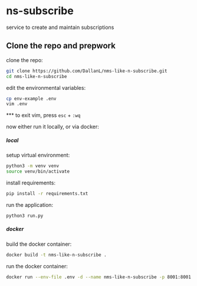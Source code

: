 # ns-subscribe
service to create and maintain subscriptions


## Clone the repo and prepwork

clone the repo:
```bash
git clone https://github.com/DallanL/nms-like-n-subscribe.git
cd nms-like-n-subscribe
```

edit the environmental variables:
```bash
cp env-example .env
vim .env
```
*** to exit vim, press `esc` + `:wq`


now either run it locally, or via docker:


##### local

setup virtual environment:
```bash
python3 -m venv venv
source venv/bin/activate
```

install requirements:
```bash
pip install -r requirements.txt
```

run the application:
```bash
python3 run.py
```

##### docker

build the docker container:
```bash
docker build -t nms-like-n-subscribe .
```

run the docker container:
```bash
docker run --env-file .env -d --name nms-like-n-subscribe -p 8001:8001 nms-like-n-subscribe
```

